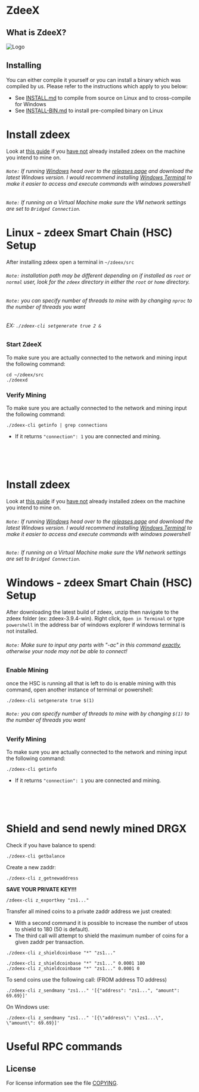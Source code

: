 # ZdeeX

## What is ZdeeX?

![Logo](https://explorer.zdeex.org/assets/images/logo/logo.png "Logo")

## Installing

You can either compile it yourself or you can install a binary which was compiled by us.
Please refer to the instructions which apply to you below:

* See [INSTALL.md](INSTALL.md) to compile from source on Linux and to cross-compile for Windows
* See [INSTALL-BIN.md](INSTALL-BIN.md) to install pre-compiled binary on Linux


# Install zdeex
Look at [this guide](https://git.zdeex.is/zdeex/zdeex3/src/branch/master/INSTALL.md) if you <u>have not</u> already installed zdeex on the machine you intend to mine on.
###### *`Note:` If running <u>Windows</u> head over to the [releases page](https://git.zdeex.is/zdeex/zdeex3/releases) and download the latest Windows version. I would recommend installing [Windows Terminal](https://github.com/microsoft/terminal) to make it easier to access and execute commands with windows powershell*
###### *`Note:` If running on a Virtual Machine make sure the VM network settings are set to `Bridged Connection`.*

# Linux - zdeex Smart Chain (HSC) Setup
After installing zdeex open a terminal in `~/zdeex/src`
###### *`Note:` installation path may be different depending on if installed as `root` or `normal` user, look for the `zdeex` directory in either the `root` or `home` directory.*

###### *`Note:` you can specify number of threads to mine with by changing `nproc` to the number of threads you  want*
###### EX: `./zdeex-cli setgenerate true 2 &`

### Start ZdeeX
To make sure you are actually connected to the network and mining input the following command:
```
cd ~/zdeex/src
./zdeexd
```

### Verify Mining
To make sure you are actually connected to the network and mining input the following command:
```
./zdeex-cli getinfo | grep connections
```
- If it returns `"connection": 1` you are connected and mining.

<br>
<br>
<br>

# Install zdeex
Look at [this guide](https://github.com/ZDEEX-COIN/zdeex/INSTALL.md) if you <u>have not</u> already installed zdeex on the machine you intend to mine on.
###### *`Note:` If running <u>Windows</u> head over to the [releases page](https://github.com/ZDEEX-COIN/zdeex/releases) and download the latest Windows version. I would recommend installing [Windows Terminal](https://github.com/microsoft/terminal) to make it easier to access and execute commands with windows powershell*
###### *`Note:` If running on a Virtual Machine make sure the VM network settings are set to `Bridged Connection`.*


# Windows - zdeex Smart Chain (HSC) Setup
After downloading the latest build of zdeex, unzip then navigate to the zdeex folder (ex: zdeex-3.9.4-win). Right click, `Open in Terminal` or type `powershell` in the address bar of windows explorer if windows terminal is not installed.

###### *`Note:` Make sure to input any parts with "-ac" in this command <u>exactly</u>, otherwise your node may not be able to connect!*

### Enable Mining

once the HSC is running all that is left to do is enable mining with this command, open another instance of terminal or powershell:

```
./zdeex-cli setgenerate true $(1)
```

###### *`Note:` you can specify number of threads to mine with by changing `$(1)` to the number of threads you want*

### Verify Mining
To make sure you are actually connected to the network and mining input the following command:
```
./zdeex-cli getinfo
```
- If it returns `"connection": 1` you are connected and mining.

<br>
<br>
<br>

# Shield and send newly mined DRGX

Check if you have balance to spend:

```
./zdeex-cli getbalance
```

Create a new zaddr:

```
./zdeex-cli z_getnewaddress
```

<b>SAVE YOUR PRIVATE KEY!!!</b>

```
/zdeex-cli z_exportkey "zs1..."
```

Transfer all mined coins to a private zaddr address we just created:
- With a second command it is possible to increase the number of utxos to shield to 180 (50 is default).
- The third call will attempt to shield the maximum number of coins for a given zaddr per transaction.

```
./zdeex-cli z_shieldcoinbase "*" "zs1..."
``` 

```
./zdeex-cli z_shieldcoinbase "*" "zs1..." 0.0001 180
./zdeex-cli z_shieldcoinbase "*" "zs1..." 0.0001 0
``` 

To send coins use the following call: (FROM address TO address)

```
./zdeex-cli z_sendmany "zs1..." '[{"address": "zs1...", "amount": 69.69}]'
```

On Windows use:

```
./zdeex-cli z_sendmany "zs1..." '[{\"address\": \"zs1...\", \"amount\": 69.69}]'
```

# Useful RPC commands 

## License

For license information see the file [COPYING](COPYING).

